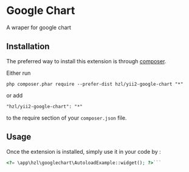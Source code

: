 Google Chart
============
A wraper for google chart

Installation
------------

The preferred way to install this extension is through [composer](http://getcomposer.org/download/).

Either run

```
php composer.phar require --prefer-dist hzl/yii2-google-chart "*"
```

or add

```
"hzl/yii2-google-chart": "*"
```

to the require section of your `composer.json` file.


Usage
-----

Once the extension is installed, simply use it in your code by  :

```php
<?= \app\hzl\googlechart\AutoloadExample::widget(); ?>```